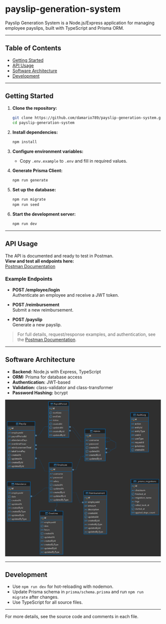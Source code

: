# payslip-generation-system

Payslip Generation System is a Node.js/Express application for managing employee payslips, built with TypeScript and Prisma ORM.

---

## Table of Contents

- [Getting Started](#getting-started)
- [API Usage](#api-usage)
- [Software Architecture](#software-architecture)
- [Development](#development)

---

## Getting Started

1. **Clone the repository:**
   ```sh
   git clone https://github.com/damario789/payslip-generation-system.git
   cd payslip-generation-system
   ```

2. **Install dependencies:**
   ```sh
   npm install
   ```

3. **Configure environment variables:**
   - Copy `.env.example` to `.env` and fill in required values.

4. **Generate Prisma Client:**
   ```sh
   npm run generate
   ```

5. **Set up the database:**
   ```sh
   npm run migrate
   npm run seed
   ```

6. **Start the development server:**
   ```sh
   npm run dev
   ```

---

## API Usage

The API is documented and ready to test in Postman.  
**View and test all endpoints here:**  
[Postman Documentation](https://documenter.getpostman.com/view/16511646/2sB2x5HtHC)

### Example Endpoints

- **POST /employee/login**  
  Authenticate an employee and receive a JWT token.

- **POST /reimbursement**  
  Submit a new reimbursement.

- **POST /payslip**  
  Generate a new payslip.

> For full details, request/response examples, and authentication, see the [Postman Documentation](https://documenter.getpostman.com/view/16511646/2sB2x5HtHC).

---

## Software Architecture

- **Backend:** Node.js with Express, TypeScript
- **ORM:** Prisma for database access
- **Authentication:** JWT-based
- **Validation:** class-validator and class-transformer
- **Password Hashing:** bcrypt

![ER Diagram](./postgres%20-%20dealls.png)

---

## Development

- Use `npm run dev` for hot-reloading with nodemon.
- Update Prisma schema in `prisma/schema.prisma` and run `npm run migrate` after changes.
- Use TypeScript for all source files.

---

For more details, see the source code and comments in each file.